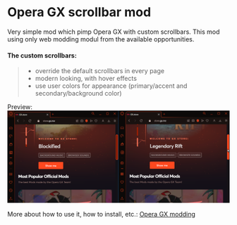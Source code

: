 # Opera GX scrollbar mod

Very simple mod which pimp Opera GX with custom scrollbars.
  This mod using only web modding modul from the available opportunities.

#### The custom scrollbars:
> - override the default scrollbars in every page
> - modern looking, with hover effects
> - use user colors for appearance (primary/accent and secondary/background color)

Preview:
![preview](preview.png)

More about how to use it, how to install, etc.:
  [Opera GX modding](https://github.com/opera-gaming/gxmods)
